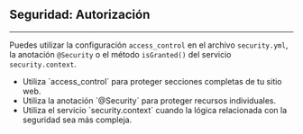 ## Seguridad: Autorización
-------------------------

Puedes utilizar la configuración `access_control` en el archivo `security.yml`, la anotación `@Security` o el método `isGranted()` del servicio `security.context`.

* <!-- .element: class="fragment" data-fragment-index="1" --> Utiliza `access_control` para proteger secciones completas de tu sitio web.

* <!-- .element: class="fragment" data-fragment-index="2" --> Utiliza la anotación `@Security` para proteger recursos individuales.

* <!-- .element: class="fragment" data-fragment-index="3" --> Utiliza el servicio `security.context` cuando la lógica relacionada con la seguridad sea más compleja.
